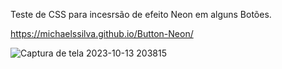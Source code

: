 Teste de CSS para incesrsão de efeito Neon em alguns Botões.

https://michaelssilva.github.io/Button-Neon/

![Captura de tela 2023-10-13 203815](https://github.com/michaelssilva/Button-Neon/assets/80490622/90bf1872-ff00-4f91-a750-7acbefc4ae1e)

